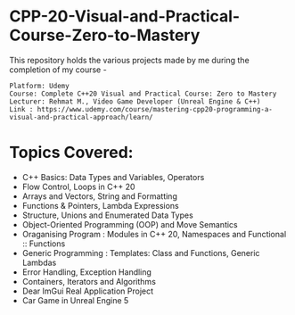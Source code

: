 # CPP-20-Visual-and-Practical-Course-Zero-to-Mastery
This repository holds the various projects made by me during the completion of my course - 

    Platform: Udemy
    Course: Complete C++20 Visual and Practical Course: Zero to Mastery  
    Lecturer: Rehmat M., Video Game Developer (Unreal Engine & C++)  
    Link : https://www.udemy.com/course/mastering-cpp20-programming-a-visual-and-practical-approach/learn/
    
# Topics Covered:
  - C++ Basics: Data Types and Variables, Operators
  - Flow Control, Loops in C++ 20
  - Arrays and Vectors, String and Formatting
  - Functions & Pointers, Lambda Expressions
  - Structure, Unions and Enumerated Data Types
  - Object-Oriented Programming (OOP) and Move Semantics
  - Oraganising Program : Modules in C++ 20, Namespaces and Functional :: Functions
  - Generic Programming : Templates: Class and Functions, Generic Lambdas
  - Error Handling, Exception Handling
  - Containers, Iterators and Algorithms
  - Dear ImGui Real Application Project
  - Car Game in Unreal Engine 5
